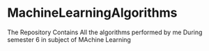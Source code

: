 # MachineLearningAlgorithms

The Repository Contains All the algorithms performed by me During semester 6 in subject of MAchine Learning
